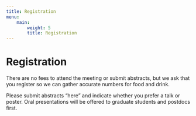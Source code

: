 ```yaml
---
title: Registration
menu:
    main:
        weight: 5
        title: Registration
---
```


# Registration

There are no fees to attend the meeting or submit abstracts, but we ask that you register so we can gather accurate numbers for food and drink.

Please submit abstracts “here” and indicate whether you prefer a talk or poster. Oral presentations will be offered to graduate students and postdocs first.
